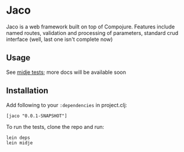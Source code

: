 # Jaco

Jaco is a web framework built on top of Compojure.
Features include named routes, validation and processing of
parameters, standard crud interface (well, last one isn't complete
now)


## Usage

See
[midje tests](https://github.com/dnaumov/jaco/tree/master/test/jaco/test/core);
more docs will be available soon

## Installation

Add following to your `:dependencies` in project.clj:

	[jaco "0.0.1-SNAPSHOT"]
    
To run the tests, clone the repo and run:

	lein deps
	lein midje
